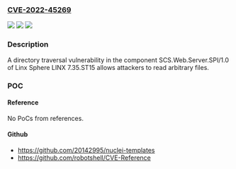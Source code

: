 ### [CVE-2022-45269](https://cve.mitre.org/cgi-bin/cvename.cgi?name=CVE-2022-45269)
![](https://img.shields.io/static/v1?label=Product&message=n%2Fa&color=blue)
![](https://img.shields.io/static/v1?label=Version&message=n%2Fa&color=blue)
![](https://img.shields.io/static/v1?label=Vulnerability&message=n%2Fa&color=brighgreen)

### Description

A directory traversal vulnerability in the component SCS.Web.Server.SPI/1.0 of Linx Sphere LINX 7.35.ST15 allows attackers to read arbitrary files.

### POC

#### Reference
No PoCs from references.

#### Github
- https://github.com/20142995/nuclei-templates
- https://github.com/robotshell/CVE-Reference

